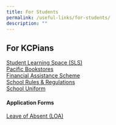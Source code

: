 ```yaml
---
title: For Students
permalink: /useful-links/for-students/
description: ""
---
```

## For KCPians


[Student Learning Space (SLS)](https://learning.moe.edu.sg/)<br>
[Pacific Bookstores](https://www.pacificbookstores.com/public/)<br>
[Financial Assistance Scheme](https://www.moe.gov.sg/financial-matters/financial-assistance)<br>
[School Rules & Regulations](/admission/school-rules-n-regulations/)<br>
[School Uniform](/admission/our-school-uniform/)


#### Application Forms
[Leave of Absent (LOA)](https://go.gov.sg/kcpss-loa-form)